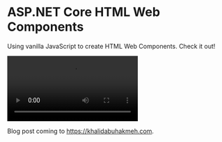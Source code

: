 # ASP.NET Core HTML Web Components

Using vanilla JavaScript to create HTML Web Components. Check it out!

<video>
    <source src="example.mp4" type="video/mp4">
</video>

Blog post coming to https://khalidabuhakmeh.com.